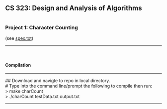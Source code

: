 ## <h2><b>CS 323: Design and Analysis of Algorithms</b></h2>
# <h3>Project 1: Character Counting</h3> (see <a href="https://github.com/isaac-ba/Character_Count_Alg_Java/blob/master/spex.txt">spex.txt</a>)
<hr><br>

### <h4>Compilation</h4>	
<hr>
## Download and navigte to repo in local directory.<br>
# Type into the command line/prompt the following to compile then run:<br>
> make charCount<br>
> ./charCount testData.txt output.txt <br>

<hr>

